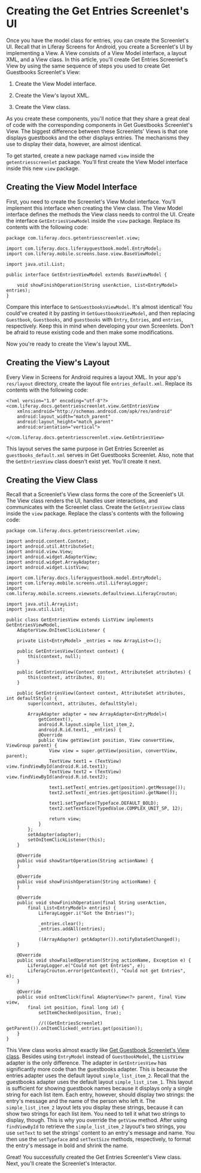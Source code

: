 # Creating the Get Entries Screenlet's UI [](id=creating-the-get-entries-screenlets-ui)

Once you have the model class for entries, you can create the Screenlet's UI. 
Recall that in Liferay Screens for Android, you create a Screenlet's UI by 
implementing a View. A View consists of a View Model interface, a layout XML, 
and a View class. In this article, you'll create Get Entries Screenlet's View by 
using the same sequence of steps you used to create Get Guestbooks Screenlet's 
View: 

1. Create the View Model interface. 

2. Create the View's layout XML. 

3. Create the View class. 

As you create these components, you'll notice that they share a great deal of 
code with the corresponding components in Get Guestbooks Screenlet's View. The 
biggest difference between these Screenlets' Views is that one displays 
guestbooks and the other displays entries. The mechanisms they use to display 
their data, however, are almost identical. 

To get started, create a new package named `view` inside the 
`getentriesscreenlet` package. You'll first create the View Model interface 
inside this new `view` package. 

## Creating the View Model Interface [](id=creating-the-view-model-interface)

First, you need to create the Screenlet's View Model interface. You'll implement 
this interface when creating the View class. The View Model interface defines 
the methods the View class needs to control the UI. Create the interface 
`GetEntriesViewModel` inside the `view` package. Replace its contents with the 
following code:

    package com.liferay.docs.getentriesscreenlet.view;

    import com.liferay.docs.liferayguestbook.model.EntryModel;
    import com.liferay.mobile.screens.base.view.BaseViewModel;

    import java.util.List;

    public interface GetEntriesViewModel extends BaseViewModel {

        void showFinishOperation(String userAction, List<EntryModel> entries);
    }

Compare this interface to `GetGuestbooksViewModel`. It's almost identical! You 
could've created it by pasting in `GetGuestbooksViewModel`, and then replacing 
`Guestbook`, `Guestbooks`, and `guestbooks` with `Entry`, `Entries`, and 
`entries`, respectively. Keep this in mind when developing your own Screenlets. 
Don't be afraid to reuse existing code and then make some modifications. 

Now you're ready to create the View's layout XML. 

## Creating the View's Layout [](id=creating-the-views-layout)

Every View in Screens for Android requires a layout XML. In your app's 
`res/layout` directory, create the layout file `entries_default.xml`. Replace 
its contents with the following code: 

    <?xml version="1.0" encoding="utf-8"?>
    <com.liferay.docs.getentriesscreenlet.view.GetEntriesView
        xmlns:android="http://schemas.android.com/apk/res/android"
        android:layout_width="match_parent"
        android:layout_height="match_parent"
        android:orientation="vertical">

    </com.liferay.docs.getentriesscreenlet.view.GetEntriesView>

This layout serves the same purpose in Get Entries Screenlet as 
`guestbooks_default.xml` serves in Get Guestbooks Screenlet. Also, note that the 
`GetEntriesView` class doesn't exist yet. You'll create it next. 

## Creating the View Class [](id=creating-the-view-class)

Recall that a Screenlet's View class forms the core of the Screenlet's UI. The 
View class renders the UI, handles user interactions, and communicates with the 
Screenlet class. Create the `GetEntriesView` class inside the `view` package. 
Replace the class's contents with the following code: 

    package com.liferay.docs.getentriesscreenlet.view;

    import android.content.Context;
    import android.util.AttributeSet;
    import android.view.View;
    import android.widget.AdapterView;
    import android.widget.ArrayAdapter;
    import android.widget.ListView;

    import com.liferay.docs.liferayguestbook.model.EntryModel;
    import com.liferay.mobile.screens.util.LiferayLogger;
    import com.liferay.mobile.screens.viewsets.defaultviews.LiferayCrouton;

    import java.util.ArrayList;
    import java.util.List;

    public class GetEntriesView extends ListView implements GetEntriesViewModel, 
        AdapterView.OnItemClickListener {

        private List<EntryModel> _entries = new ArrayList<>();

        public GetEntriesView(Context context) {
            this(context, null);
        }

        public GetEntriesView(Context context, AttributeSet attributes) {
            this(context, attributes, 0);
        }

        public GetEntriesView(Context context, AttributeSet attributes, int defaultStyle) {
            super(context, attributes, defaultStyle);

            ArrayAdapter adapter = new ArrayAdapter<EntryModel>(
                getContext(), 
                android.R.layout.simple_list_item_2, 
                android.R.id.text1, _entries) {
                @Override
                public View getView(int position, View convertView, ViewGroup parent) {
                    View view = super.getView(position, convertView, parent);
                    TextView text1 = (TextView) view.findViewById(android.R.id.text1);
                    TextView text2 = (TextView) view.findViewById(android.R.id.text2);

                    text1.setText(_entries.get(position).getMessage());
                    text2.setText(_entries.get(position).getName());

                    text1.setTypeface(Typeface.DEFAULT_BOLD);
                    text2.setTextSize(TypedValue.COMPLEX_UNIT_SP, 12);

                    return view;
                }
            };
            setAdapter(adapter);
            setOnItemClickListener(this);
        }

        @Override
        public void showStartOperation(String actionName) {
        }

        @Override
        public void showFinishOperation(String actionName) {
        }

        @Override
        public void showFinishOperation(final String userAction, 
            final List<EntryModel> entries) {
                LiferayLogger.i("Got the Entries!");

                _entries.clear();
                _entries.addAll(entries);

                ((ArrayAdapter) getAdapter()).notifyDataSetChanged();
        }

        @Override
        public void showFailedOperation(String actionName, Exception e) {
            LiferayLogger.e("Could not get Entries", e);
            LiferayCrouton.error(getContext(), "Could not get Entries", e);
        }

        @Override
        public void onItemClick(final AdapterView<?> parent, final View view, 
            final int position, final long id) {
                setItemChecked(position, true);

                //((GetEntriesScreenlet) getParent()).onItemClicked(_entries.get(position));
        }
    }

This View class works almost exactly like 
[Get Guestbook Screenlet's View class](/develop/learning-paths/mobile/-/knowledge_base/6-2/creating-the-get-guestbook-screenlets-ui#creating-the-view-class). 
Besides using `EntryModel` instead of `GuestbookModel`, the `ListView` adapter 
is the only difference. The adapter in `GetEntriesView` has significantly more 
code than the guestbooks adapter. This is because the entries adapter uses the 
default layout `simple_list_item_2`. Recall that the guestbooks adapter uses the 
default layout `simple_list_item_1`. This layout is sufficient for showing 
guestbook names because it displays only a single string for each list item. 
Each entry, however, should display two strings: the entry's message and the 
name of the person who left it. The `simple_list_item_2` layout lets you display 
these strings, because it can show two strings for each list item. You need to 
tell it what two strings to display, though. This is why you override the 
`getView` method. After using `findViewById` to retrieve the 
`simple_list_item_2` layout's two strings, you use `setText` to set the strings' 
content to an entry's message and name. You then use the `setTypeface` and 
`setTextSize` methods, respectively, to format the entry's message in bold and 
shrink the name. 

Great! You successfully created the Get Entries Screenlet's View class. Next, 
you'll create the Screenlet's Interactor. 
